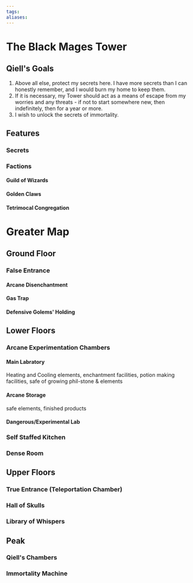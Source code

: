 ```yaml
---
tags:
aliases:
---
```

# The Black Mages Tower
## Qiell's Goals
1. Above all else, protect my secrets here. I have more secrets than I can honestly remember, and I would burn my home to keep them.
2. If it is necessary, my Tower should act as a means of escape from my worries and any threats - if not to start somewhere new, then indefinitely, then for a year or more.
3. I wish to unlock the secrets of immortality.
## Features
### Secrets
### Factions
#### Guild of Wizards
#### Golden Claws
#### Tetrimocal Congregation

# Greater Map
## Ground Floor
### False Entrance
#### Arcane Disenchantment
#### Gas Trap
#### Defensive Golems' Holding
## Lower Floors
### Arcane Experimentation Chambers
#### Main Labratory
Heating and Cooling elements, enchantment facilities, potion making facilities, safe of growing phil-stone & elements
#### Arcane Storage
safe elements, finished products
#### Dangerous/Experimental Lab
### Self Staffed Kitchen
### Dense Room
## Upper Floors
### True Entrance (Teleportation Chamber)
### Hall of Skulls
### Library of Whispers
## Peak
### Qiell's Chambers
### Immortality Machine
